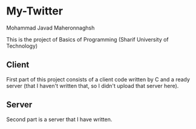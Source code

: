 # My-Twitter
Mohammad Javad Maheronnaghsh

This is the project of Basics of Programming (Sharif University of Technology)

## Client
First part of this project consists of a client code written by C and a ready server (that I haven't written that, so I didn't upload that server here).

## Server
Second part is a server that I have written.
